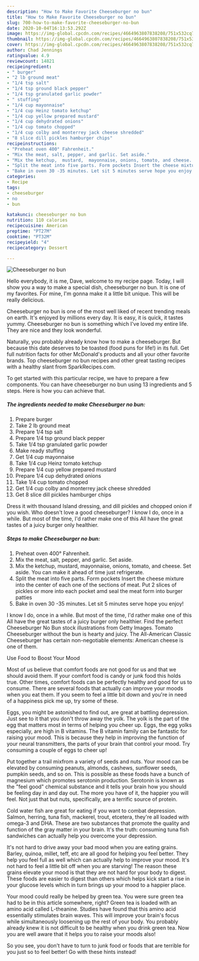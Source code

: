 ```yaml
---
description: "How to Make Favorite Cheeseburger no bun"
title: "How to Make Favorite Cheeseburger no bun"
slug: 700-how-to-make-favorite-cheeseburger-no-bun
date: 2020-10-04T16:13:53.292Z
image: https://img-global.cpcdn.com/recipes/4664963807838208/751x532cq70/cheeseburger-no-bun-recipe-main-photo.jpg
thumbnail: https://img-global.cpcdn.com/recipes/4664963807838208/751x532cq70/cheeseburger-no-bun-recipe-main-photo.jpg
cover: https://img-global.cpcdn.com/recipes/4664963807838208/751x532cq70/cheeseburger-no-bun-recipe-main-photo.jpg
author: Chad Jennings
ratingvalue: 4.9
reviewcount: 14821
recipeingredient:
- " burger"
- "2 lb ground meat"
- "1/4 tsp salt"
- "1/4 tsp ground black pepper"
- "1/4 tsp granulated garlic powder"
- " stuffing"
- "1/4 cup mayonnaise"
- "1/4 cup Heinz tomato ketchup"
- "1/4 cup yellow prepared mustard"
- "1/4 cup dehydrated onions"
- "1/4 cup tomato chopped"
- "1/4 cup colby and monterrey jack cheese shredded"
- "8 slice dill pickles hamburger chips"
recipeinstructions:
- "Preheat oven 400° Fahrenheit."
- "Mix the meat, salt, pepper, and garlic. Set aside."
- "Mix the ketchup,  mustard,  mayonnaise, onions, tomato, and cheese. Set aside. You can make it ahead of time just refrigerate."
- "Split the meat into five parts. Form pockets Insert the cheese mixture into the center of each one of the sections of meat.  Put 2 slices of pickles or more into each  pocket amd seal the meat form into burger patties"
- "Bake in oven 30 -35 minutes. Let sit 5 minutes serve hope you enjoy!"
categories:
- Recipe
tags:
- cheeseburger
- no
- bun

katakunci: cheeseburger no bun 
nutrition: 110 calories
recipecuisine: American
preptime: "PT27M"
cooktime: "PT32M"
recipeyield: "4"
recipecategory: Dessert

---
```



![Cheeseburger no bun](https://img-global.cpcdn.com/recipes/4664963807838208/751x532cq70/cheeseburger-no-bun-recipe-main-photo.jpg)

Hello everybody, it is me, Dave, welcome to my recipe page. Today, I will show you a way to make a special dish, cheeseburger no bun. It is one of my favorites. For mine, I'm gonna make it a little bit unique. This will be really delicious.

Cheeseburger no bun is one of the most well liked of recent trending meals on earth. It's enjoyed by millions every day. It is easy, it is quick, it tastes yummy. Cheeseburger no bun is something which I've loved my entire life. They are nice and they look wonderful.

Naturally, you probably already know how to make a cheeseburger. But because this date deserves to be toasted (food puns for life!) in its full. Get full nutrition facts for other McDonald&#39;s products and all your other favorite brands. Top cheeseburger no bun recipes and other great tasting recipes with a healthy slant from SparkRecipes.com.


To get started with this particular recipe, we have to prepare a few components. You can have cheeseburger no bun using 13 ingredients and 5 steps. Here is how you can achieve that.

<!--inarticleads1-->

##### The ingredients needed to make Cheeseburger no bun:

1. Prepare  burger
1. Take 2 lb ground meat
1. Prepare 1/4 tsp salt
1. Prepare 1/4 tsp ground black pepper
1. Take 1/4 tsp granulated garlic powder
1. Make ready  stuffing
1. Get 1/4 cup mayonnaise
1. Take 1/4 cup Heinz tomato ketchup
1. Prepare 1/4 cup yellow prepared mustard
1. Prepare 1/4 cup dehydrated onions
1. Take 1/4 cup tomato chopped
1. Get 1/4 cup colby and monterrey jack cheese shredded
1. Get 8 slice dill pickles hamburger chips


Dress it with thousand Island dressing, and dill pickles and chopped onion if you wish. Who doesn&#39;t love a good cheeseburger? I know I do, once in a while. But most of the time, I&#39;d rather make one of this All have the great tastes of a juicy burger only healthier. 

<!--inarticleads2-->

##### Steps to make Cheeseburger no bun:

1. Preheat oven 400° Fahrenheit.
1. Mix the meat, salt, pepper, and garlic. Set aside.
1. Mix the ketchup,  mustard,  mayonnaise, onions, tomato, and cheese. Set aside. You can make it ahead of time just refrigerate.
1. Split the meat into five parts. Form pockets Insert the cheese mixture into the center of each one of the sections of meat.  Put 2 slices of pickles or more into each  pocket amd seal the meat form into burger patties
1. Bake in oven 30 -35 minutes. Let sit 5 minutes serve hope you enjoy!


I know I do, once in a while. But most of the time, I&#39;d rather make one of this All have the great tastes of a juicy burger only healthier. Find the perfect Cheeseburger No Bun stock illustrations from Getty Images. Tomato Cheeseburger without the bun is hearty and juicy. The All-American Classic Cheeseburger has certain non-negotiable elements: American cheese is one of them. 

Use Food to Boost Your Mood


Most of us believe that comfort foods are not good for us and that we should avoid them. If your comfort food is candy or junk food this holds true. Other times, comfort foods can be perfectly healthy and good for us to consume. There are several foods that actually can improve your moods when you eat them. If you seem to feel a little bit down and you're in need of a happiness pick me up, try some of these.

Eggs, you might be astonished to find out, are great at battling depression. Just see to it that you don't throw away the yolk. The yolk is the part of the egg that matters most in terms of helping you cheer up. Eggs, the egg yolks especially, are high in B vitamins. The B vitamin family can be fantastic for raising your mood. This is because they help in improving the function of your neural transmitters, the parts of your brain that control your mood. Try consuming a couple of eggs to cheer up!

Put together a trail mixfrom a variety of seeds and nuts. Your mood can be elevated by consuming peanuts, almonds, cashews, sunflower seeds, pumpkin seeds, and so on. This is possible as these foods have a bunch of magnesium which promotes serotonin production. Serotonin is known as the "feel good" chemical substance and it tells your brain how you should be feeling day in and day out. The more you have of it, the happier you will feel. Not just that but nuts, specifically, are a terrific source of protein.

Cold water fish are great for eating if you want to combat depression. Salmon, herring, tuna fish, mackerel, trout, etcetera, they're all loaded with omega-3 and DHA. These are two substances that promote the quality and function of the gray matter in your brain. It's the truth: consuming tuna fish sandwiches can actually help you overcome your depression. 

It's not hard to drive away your bad mood when you are eating grains. Barley, quinoa, millet, teff, etc are all good for helping you feel better. They help you feel full as well which can actually help to improve your mood. It's not hard to feel a little bit off when you are starving! The reason these grains elevate your mood is that they are not hard for your body to digest. These foods are easier to digest than others which helps kick start a rise in your glucose levels which in turn brings up your mood to a happier place.

Your mood could really be helped by green tea. You were sure green tea had to be in this article somewhere, right? Green tea is loaded with an amino acid called L-theanine. Studies have found that this amino acid essentially stimulates brain waves. This will improve your brain's focus while simultaneously loosening up the rest of your body. You probably already knew it is not difficult to be healthy when you drink green tea. Now you are well aware that it helps you to raise your moods also!

So you see, you don't have to turn to junk food or foods that are terrible for you just so to feel better! Go  with  these hints  instead!

